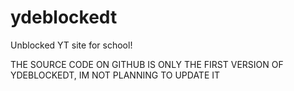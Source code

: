 # ydeblockedt
Unblocked YT site for school!

THE SOURCE CODE ON GITHUB IS ONLY THE FIRST VERSION OF YDEBLOCKEDT, IM NOT PLANNING TO UPDATE IT
